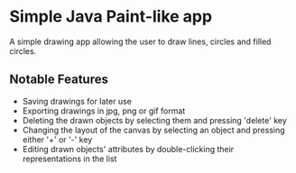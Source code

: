 # Simple Java Paint-like app

A simple drawing app allowing the user to draw lines, circles and filled circles. 

## Notable Features

* Saving drawings for later use
* Exporting drawings in jpg, png or gif format  
* Deleting the drawn objects by selecting them and pressing 'delete' key
* Changing the layout of the canvas by selecting an object and pressing either '+' or '-' key 
* Editing drawn objects' attributes by double-clicking their representations in the list
